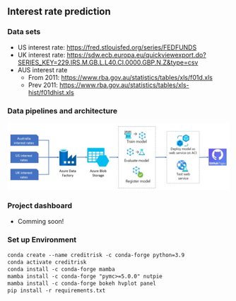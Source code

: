 ## Interest rate prediction



### Data sets
- US interest rate: https://fred.stlouisfed.org/series/FEDFUNDS
- UK interest rate: https://sdw.ecb.europa.eu/quickviewexport.do?SERIES_KEY=229.IRS.M.GB.L.L40.CI.0000.GBP.N.Z&type=csv
- AUS interest rate
    - From 2011: https://www.rba.gov.au/statistics/tables/xls/f01d.xls
    - Prev 2011: https://www.rba.gov.au/statistics/tables/xls-hist/f01dhist.xls

### Data pipelines and architecture

![architecture](./images/ir_architecture_v1.jpg)

### Project dashboard
- Comming soon!


### Set up Environment
```
conda create --name creditrisk -c conda-forge python=3.9
conda activate creditrisk
conda install -c conda-forge mamba
mamba install -c conda-forge "pymc>=5.0.0" nutpie
mamba install -c conda-forge bokeh hvplot panel
pip install -r requirements.txt 
```
